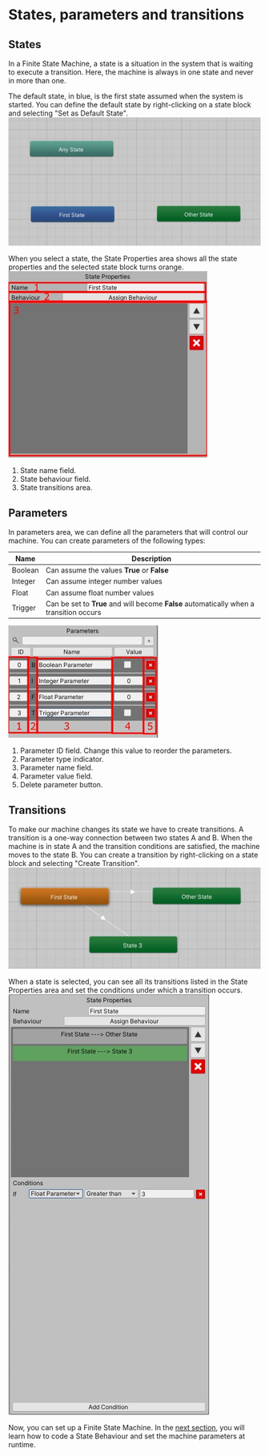 # States, parameters and transitions
## States
In a Finite State Machine, a state is a situation in the system that is waiting to execute a transition. Here, the machine is always in one state and never in more than one.

The default state, in blue, is the first state assumed when the system is started. You can define the default state by right-clicking on a state block and selecting "Set as Default State".
![Default State](images/DefaultState.jpg)

When you select a state, the State Properties area shows all the state properties and the selected state block turns orange.
![State Properties](images/StateProperties.jpg)
1. State name field.
2. State behaviour field.
3. State transitions area.

## Parameters
In parameters area, we can define all the parameters that will control our machine. You can create parameters of the following types:

| Name | Description |
| ---- | ----------- |
| Boolean | Can assume the values **True** or **False** |
| Integer | Can assume integer number values |
| Float | Can assume float number values |
| Trigger | Can be set to **True** and will become **False** automatically when a transition occurs |

![Parameters Area](images/ParametersArea.jpg)
1. Parameter ID field. Change this value to reorder the parameters.
2. Parameter type indicator.
3. Parameter name field.
4. Parameter value field.
5. Delete parameter button.

## Transitions
To make our machine changes its state we have to create transitions. A transition is a one-way connection between two states A and B. When the machine is in state A and the transition conditions are satisfied, the machine moves to the state B.
You can create a transition by right-clicking on a state block and selecting "Create Transition".
![Default State](images/Transitions.jpg)

When a state is selected, you can see all its transitions listed in the State Properties area and set the conditions under which a transition occurs.
![Default State](images/Conditions.jpg)

Now, you can set up a Finite State Machine. In the [next section](Creating-State-Behaviour.md), you will learn how to code a State Behaviour and set the machine parameters at runtime.
